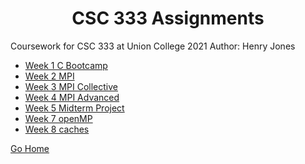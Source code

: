 # <center>CSC 333 Assignments</center>

Coursework for CSC 333 at Union College 2021
Author: Henry Jones

* [Week 1 C Bootcamp](week-1-c-bootcamp/)
* [Week 2 MPI](week-2-mpi/)
* [Week 3 MPI Collective](week-3-mpi-collective/)
* [Week 4 MPI Advanced](week-4-mpi-advanced/)
* [Week 5 Midterm Project](week-5-midterm-project/)
* [Week 7 openMP](week-7-openmp/)
* [Week 8 caches](week-8-caches/)

[Go Home](./)
